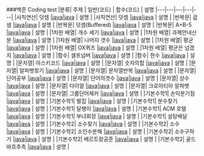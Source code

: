 ###백준 Coding test
|분류| 주제 | 일반(코드) | 함수(코드) | 설명
|---|---|---|---|---|
|사칙연산| 덧셈 |[java](https://www.acmicpc.net/source/48314503)|[java](https://www.acmicpc.net/source/51273505) | 설명 |
|사칙연산| 덧셈 |[java](https://www.acmicpc.net/source/51272621)|[java](https://www.acmicpc.net/source/51273279) | 설명 |
|반복문| 곱샘 |[java](https://www.acmicpc.net/source/51274939)|[java](https://www.acmicpc.net/source/51275122) | 설명 |
|반복문| 덧셈(Buffered) |[java](https://www.acmicpc.net/source/51321330)|[java](https://www.acmicpc.net/source/51378962) | 설명 |
|반복문| A+B-5 |[java](https://www.acmicpc.net/source/51404603)|[java](https://www.acmicpc.net/source/52500121) | 설명 |
|1차원 배열| 개수 세기 |[java](https://www.acmicpc.net/source/51493582)|[java](https://www.acmicpc.net/source/52500348) | 설명 |
|1차원 배열| 과제안내신분 |[java](https://www.acmicpc.net/source/51505059)|[java](https://www.acmicpc.net/source/52500532) | 설명 |
|1차원 배열| 나머지 갯수 |[java](https://www.acmicpc.net/source/51509011)|[java](https://www.acmicpc.net/source/52500728) | 설명 |
|1차원 배열| 평균 |[java](https://www.acmicpc.net/source/51629699)|[java](https://www.acmicpc.net/source/52501241) | 설명 |
|1차원 배열| OX퀴즈 |[java](https://www.acmicpc.net/source/51646657)|[java](https://www.acmicpc.net/source/52501325) | 설명 |
|1차원 배열| 평균은 넘겠지 |[java](https://www.acmicpc.net/source/51652942)|[java](https://www.acmicpc.net/source/52501431) | 설명 |
|함수| 셀프넘버 |[java](https://www.acmicpc.net/source/51765711)|[java](https://www.acmicpc.net/source/52501551) | 설명 |
|함수| 한수 |[java](https://www.acmicpc.net/source/51780704)|[java](https://www.acmicpc.net/source/51780576) | 설명 |
|문자열| 아스키코드 |[java](https://www.acmicpc.net/source/51798621)|[java](https://www.acmicpc.net/source/51798670) | 설명 |
|문자열| 숫자의합 |[java](https://www.acmicpc.net/source/51852562)|[java](https://www.acmicpc.net/source/51852853) | 설명 |
|문자열| 알파벳찾기 |[java](https://www.acmicpc.net/source/51856094)|[java](https://www.acmicpc.net/source/51856385) | 설명 |
|문자열| 문자열반복 |[java](https://www.acmicpc.net/source/51892498)|[java](https://www.acmicpc.net/source/51892759) | 설명 |
|문자열| 단어공부 |[java](https://www.acmicpc.net/source/51903432)|[java](https://www.acmicpc.net/source/51903523) | 설명 |
|문자열| 단어의갯수 |[java](https://www.acmicpc.net/source/51906877)|[java](https://www.acmicpc.net/source/51906980) | 설명 |
|문자열| 상수 |[java](https://www.acmicpc.net/source/51908551)|[java](https://www.acmicpc.net/source/51908701) | 설명 |
|문자열| 다이얼 |[java](https://www.acmicpc.net/source/51970681)|[java](https://www.acmicpc.net/source/51970723) | 설명 |
|문자열| 크로아티아 알파벳 |[java](https://www.acmicpc.net/source/51997458)|[java](https://www.acmicpc.net/source/51997548) | 설명 |
|문자열| 그룹단어체커 |[java](https://www.acmicpc.net/source/52117800)|[java](https://www.acmicpc.net/source/52118221) | 설명 |
|기본수학1| 손익분기점 |[java](https://www.acmicpc.net/source/52145417)|[java](https://www.acmicpc.net/source/52145473) | 설명 |
|기본수학1| 벌집 |[java](https://www.acmicpc.net/source/52148764)|[java](https://www.acmicpc.net/source/52148833) | 설명 |
|기본수학1| 분수찾기 |[java](https://www.acmicpc.net/source/52178241)|[java](https://www.acmicpc.net/source/52178317) | 설명 |
|기본수학1| 달팽이 |[java](https://www.acmicpc.net/source/52188696)|[java](https://www.acmicpc.net/source/52188796) | 설명 |
|기본수학1| ACM 호텔 |[java](https://www.acmicpc.net/source/52190295)|[java](https://www.acmicpc.net/source/52190683) | 설명 |
|기본수학1| 부녀회장 |[java](https://www.acmicpc.net/source/52216456)|[java](https://www.acmicpc.net/source/52216707) | 설명 |
|기본수학1| 설탕배달 |[java](https://www.acmicpc.net/source/52241226)|[java](https://www.acmicpc.net/source/52241239) | 설명 |
|기본수학2| 소수찾기 |[java](https://www.acmicpc.net/source/52296472)|[java](https://www.acmicpc.net/source/52306174) | 설명 |
|기본수학2| 소수 |[java](https://www.acmicpc.net/source/52306486)|[java](https://www.acmicpc.net/source/52306773) | 설명 |
|기본수학2| 소인수분해 |[java](https://www.acmicpc.net/source/52309844)|[java](https://www.acmicpc.net/source/52310032) | 설명 |
|기본수학2| 소수구하기 |[java](https://www.acmicpc.net/source/52406661)|[java](https://www.acmicpc.net/source/52406873) | 설명 |
|기본수학2| 베르트랑공준 |[java](https://www.acmicpc.net/source/52407764)|[java](https://www.acmicpc.net/source/52407936) | 설명 |
|기본수학2| 골드바흐추측 |[java](https://www.acmicpc.net/source/52448086)|[java](https://www.acmicpc.net/source/52467775) | 설명 |

<!--
|기본수학1| 큰수A+B |[java]()|[java]() | 설명 |-->
